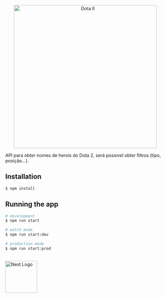 <p align="center">
<img src="https://imageog.flaticon.com/icons/png/512/588/588267.png?size=1200x630f&pad=10,10,10,10&ext=png&bg=FFFFFFFF" width="450" alt="Dota II" />
</p>

API para obter nomes de herois do Dota 2, será possivel obter filtros (tipo, posição...).

## Installation

```bash
$ npm install
```

## Running the app

```bash
# development
$ npm run start

# watch mode
$ npm run start:dev

# production mode
$ npm run start:prod
```

<p align="left">
    <br/>
  <a href="http://nestjs.com/" target="blank"><img src="https://nestjs.com/img/logo_text.svg" width="100" alt="Nest Logo" /></a>
</p>